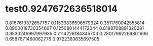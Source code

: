 # test0.9247672636518014
0.8167619372657757
0.11533336596579324
0.3511760042555814
0.8900018730354667
0.1250801444172044
0.8198708891320281
0.9530246997997935
0.7114226184345703
0.28017992269801606
0.6587671460062776
0.9722363635697505
